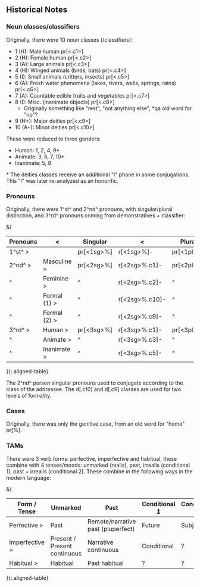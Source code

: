 ## Historical Notes

### Noun classes/classifiers

Originally, there were 10 noun classes (/classifiers):

- 1 (H):  Male human pr[<.c1>]
- 2 (H): Female human pr[<.c2>]
- 3 (A): Large animals pr[<.c3>]
- 4 (H): Winged animals (birds, bats) pr[<.c4>]
- 5 (I): Small animals (critters, insects) pr[<.c5>]
- 6 (A): Fresh water phenomena (lakes, rivers, wells, springs, rains) pr[<.c6>]
- 7 (A): Countable edible fruits and vegetables pr[<.c7>]
- 8 (I): Misc. (inanimate objects) pr[<.c8>]
    - Originally something like "rest", "not anything else", \*qa old word for "no"?
- 9 (H+): Major deities pr[<.c9>]
- 10 (A+): Minor deities pr[<.c10>]

These were reduced to three genders:

- Human: 1, 2, 4, 9\*
- Animate: 3, 6, 7, 10\*
- Inanimate: 5, 8

\* The deities classes receive an additional "l" phone in some conjugations.
This "l" was later re-analyzed as an honorific.

### Pronouns

Originally, there were 1^st^ and 2^nd^ pronouns, 
with singular/plural distinction,
and 3^rd^ pronouns coming from demonstratives + classifier:


&{

|Pronouns|<|Singular|<|Plural|<|
|--------|-|--------|-|------|-|
|1^st^ >|| pr[<1sg>%] | r[<1sg>%]- | pr[<1pl>%] | r[<1pl>%]- |
|2^nd^ >|Masculine >|pr[<2sg>%] | r[<2sg>%.c1]- | pr[<2pl>%] | r[<2pl>%]- |
|^      |Feminine  >|^              | r[<2sg>%.c2]- |^  |^  |
|^      |Formal (1) >|^              | r[<2sg>%.c10]-|^  |^  |
|^      |Formal (2) >|^    | r[<2sg>%.c9]- |^  |^  |
|3^rd^ >|Human     >|pr[<3sg>%] | r[<3sg>%.c1]- | pr[<3pl>%] | r[<3pl>%]- |
|^      |Animate   >|^              | r[<3sg>%.c3]- | ^ | ^ |
|^      |Inanimate >|^              | r[<3sg>%.c5]- | ^ | ^ |

}{:.aligned-table}

The 2^nd^ person singular pronouns used to conjugate 
according to the class of the addressee.
The d[.c10] and d[.c9] classes are used for two levels of formality.

### Cases

Originally, there was only the genitive case, from an old word for "home" pr[<home>%].

### TAMs

There were 3 verb forms: perfective, imperfective and habitual,
these combine with 4 tenses/moods: 
unmarked (realis), past, irrealis (conditional 1), past + irrealis (conditional 2).
These combine in the following ways in the modern language:

&{

| Form / Tense | Unmarked | Past | Conditional 1 | Conditional 2 |
|------|----------|------|---------------|---------------|
| Perfective >| Past | Remote/narrative past (pluperfect) | Future | Subjunctive |
| Imperfective >| Present / Present continuous | Narrative continuous | Conditional | ? |
| Habitual >| Habitual | Past habitual | ? | ? |

}{:.aligned-table}
